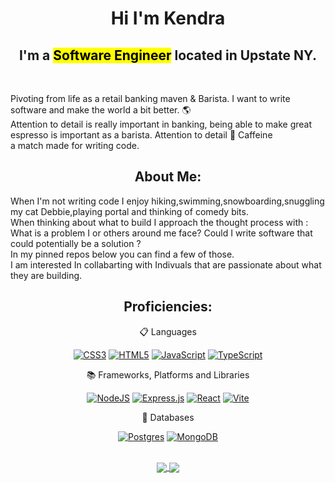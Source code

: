 
 <h1 align='center'> Hi I'm Kendra </h1>
<h2 align='center'> I'm a <mark>Software Engineer</mark> located in Upstate NY.</h2><br>
 <p>Pivoting from life as a retail banking maven & Barista. I want to write software and make the world a bit better. 🌎<br>
 Attention to detail is really important in banking, being able to make great espresso is important as a barista.
 Attention to detail 🤝 Caffeine  <br>
  a match made for writing code.

<h2 align='center'>About Me:</h2>
<p>
 When I'm not writing code I enjoy hiking,swimming,snowboarding,snuggling my cat Debbie,playing portal and thinking of comedy bits. <br> 
 When thinking about what to build I approach the thought process with : What is a problem I or others around me face? Could I write software that could potentially be a solution ?  <br>
 In my pinned repos below you can find a few of those.<br>
 I am interested In collabarting with Indivuals that are passionate about what they are building.
 </p>
 
 <div align="center">
<h2> Proficiencies: </h2>

📋 Languages

  <a href="">![CSS3](https://img.shields.io/badge/css3-%231572B6.svg?style=for-the-badge&logo=css3&logoColor=white)</a>
  <a href="">![HTML5](https://img.shields.io/badge/html5-%23E34F26.svg?style=for-the-badge&logo=html5&logoColor=white)</a>
  <a href="">![JavaScript](https://img.shields.io/badge/javascript-%23323330.svg?style=for-the-badge&logo=javascript&logoColor=%23F7DF1E)</a>
   <a href="">![TypeScript](https://img.shields.io/badge/typescript-%23007ACC.svg?style=for-the-badge&logo=typescript&logoColor=white)</a>

</div>

<div align="center">

📚 Frameworks, Platforms and Libraries

  <a href="">![NodeJS](https://img.shields.io/badge/node.js-6DA55F?style=for-the-badge&logo=node.js&logoColor=white)</a>
  <a href="">![Express.js](https://img.shields.io/badge/express.js-%23404d59.svg?style=for-the-badge&logo=express&logoColor=%2361DAFB)</a>
  <a href="">![React](https://img.shields.io/badge/react-%2320232a.svg?style=for-the-badge&logo=react&logoColor=%2361DAFB)</a>
   <a href="">![Vite](https://img.shields.io/badge/vite-%23646CFF.svg?style=for-the-badge&logo=vite&logoColor=white)</a>

</div>

<div align="center">

💾 Databases

 <a href="">![Postgres](https://img.shields.io/badge/postgres-%23316192.svg?style=for-the-badge&logo=postgresql&logoColor=white)</a>
  <a href="">![MongoDB](https://img.shields.io/badge/MongoDB-%234ea94b.svg?style=for-the-badge&logo=mongodb&logoColor=white)</a>
 
 <br>
<a href="https://github.com/kendra-lacey/github-readme-stats">
  <img align="center" src="https://github-readme-stats.vercel.app/api?username=kendra-lacey&show_icons=true&theme=tokyonight" />
</a>
<a href="https://github.com/kendra-lacey/github-readme-stats">
  <img align="center" src="https://github-readme-stats.vercel.app/api/top-langs/?username=kendra-lacey&layout=compact" />
</a>

</div>



